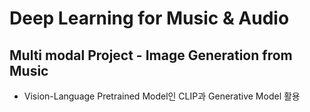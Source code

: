 # Deep Learning for Music &amp; Audio
## Multi modal Project - Image Generation from Music
- Vision-Language Pretrained Model인 CLIP과 Generative Model 활용

